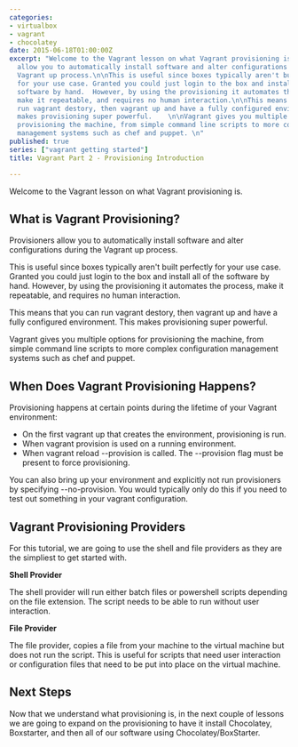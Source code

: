 ```yaml
---
categories:
- virtualbox
- vagrant
- chocolatey
date: 2015-06-18T01:00:00Z
excerpt: "Welcome to the Vagrant lesson on what Vagrant provisioning is.\n\nProvisioners
  allow you to automatically install software and alter configurations during the
  Vagrant up process.\n\nThis is useful since boxes typically aren't built perfectly
  for your use case. Granted you could just login to the box and install all of the
  software by hand.  However, by using the provisioning it automates the process,
  make it repeatable, and requires no human interaction.\n\nThis means that you can
  run vagrant destory, then vagrant up and have a fully configured environment. This
  makes provisioning super powerful.    \n\nVagrant gives you multiple options for
  provisioning the machine, from simple command line scripts to more complex configuration
  management systems such as chef and puppet. \n"
published: true
series: ["vagrant getting started"]
title: Vagrant Part 2 - Provisioning Introduction

---
```


Welcome to the Vagrant lesson on what Vagrant provisioning is.  



## What is Vagrant Provisioning?

Provisioners allow you to automatically install software and alter configurations during the Vagrant up process.

This is useful since boxes typically aren't built perfectly for your use case. Granted you could just login to the box and install all of the software by hand.  However, by using the provisioning it automates the process, make it repeatable, and requires no human interaction.

This means that you can run vagrant destory, then vagrant up and have a fully configured environment. This makes provisioning super powerful.


Vagrant gives you multiple options for provisioning the machine, from simple command line scripts to more complex configuration management systems such as chef and puppet. 

## When Does Vagrant Provisioning Happens?

Provisioning happens at certain points during the lifetime of your Vagrant environment:

* On the first vagrant up that creates the environment, provisioning is run. 
* When vagrant provision is used on a running environment.
* When vagrant reload --provision is called. The --provision flag must be present to force provisioning.

You can also bring up your environment and explicitly not run provisioners by specifying --no-provision.  You would typically only do this if you need to test out something in your vagrant configuration.

## Vagrant Provisioning Providers

For this tutorial, we are going to use the shell and file providers as they are the simpliest to get started with.  
  
**Shell Provider**

The shell provider will run either batch files or powershell scripts depending on the file extension.  The script needs to be able to run without user interaction.

**File Provider**

The file provider, copies a file from your machine to the virtual machine but does not run the script.  This is useful for scripts that need user interaction or configuration files that need to be put into place on the virtual machine.

## Next Steps

Now that we understand what provisioning is, in the next couple of lessons we are going to expand on the provisioning to have it install Chocolatey, Boxstarter, and then all of our software using Chocolatey/BoxStarter.

